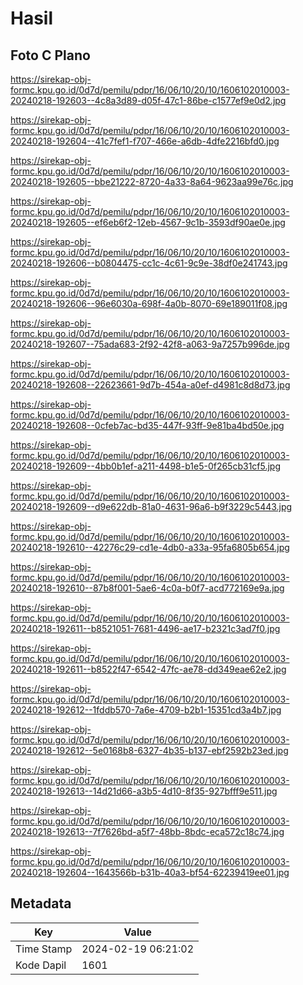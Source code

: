 # Hasil

## Foto C Plano

https://sirekap-obj-formc.kpu.go.id/0d7d/pemilu/pdpr/16/06/10/20/10/1606102010003-20240218-192603--4c8a3d89-d05f-47c1-86be-c1577ef9e0d2.jpg

https://sirekap-obj-formc.kpu.go.id/0d7d/pemilu/pdpr/16/06/10/20/10/1606102010003-20240218-192604--41c7fef1-f707-466e-a6db-4dfe2216bfd0.jpg

https://sirekap-obj-formc.kpu.go.id/0d7d/pemilu/pdpr/16/06/10/20/10/1606102010003-20240218-192605--bbe21222-8720-4a33-8a64-9623aa99e76c.jpg

https://sirekap-obj-formc.kpu.go.id/0d7d/pemilu/pdpr/16/06/10/20/10/1606102010003-20240218-192605--ef6eb6f2-12eb-4567-9c1b-3593df90ae0e.jpg

https://sirekap-obj-formc.kpu.go.id/0d7d/pemilu/pdpr/16/06/10/20/10/1606102010003-20240218-192606--b0804475-cc1c-4c61-9c9e-38df0e241743.jpg

https://sirekap-obj-formc.kpu.go.id/0d7d/pemilu/pdpr/16/06/10/20/10/1606102010003-20240218-192606--96e6030a-698f-4a0b-8070-69e189011f08.jpg

https://sirekap-obj-formc.kpu.go.id/0d7d/pemilu/pdpr/16/06/10/20/10/1606102010003-20240218-192607--75ada683-2f92-42f8-a063-9a7257b996de.jpg

https://sirekap-obj-formc.kpu.go.id/0d7d/pemilu/pdpr/16/06/10/20/10/1606102010003-20240218-192608--22623661-9d7b-454a-a0ef-d4981c8d8d73.jpg

https://sirekap-obj-formc.kpu.go.id/0d7d/pemilu/pdpr/16/06/10/20/10/1606102010003-20240218-192608--0cfeb7ac-bd35-447f-93ff-9e81ba4bd50e.jpg

https://sirekap-obj-formc.kpu.go.id/0d7d/pemilu/pdpr/16/06/10/20/10/1606102010003-20240218-192609--4bb0b1ef-a211-4498-b1e5-0f265cb31cf5.jpg

https://sirekap-obj-formc.kpu.go.id/0d7d/pemilu/pdpr/16/06/10/20/10/1606102010003-20240218-192609--d9e622db-81a0-4631-96a6-b9f3229c5443.jpg

https://sirekap-obj-formc.kpu.go.id/0d7d/pemilu/pdpr/16/06/10/20/10/1606102010003-20240218-192610--42276c29-cd1e-4db0-a33a-95fa6805b654.jpg

https://sirekap-obj-formc.kpu.go.id/0d7d/pemilu/pdpr/16/06/10/20/10/1606102010003-20240218-192610--87b8f001-5ae6-4c0a-b0f7-acd772169e9a.jpg

https://sirekap-obj-formc.kpu.go.id/0d7d/pemilu/pdpr/16/06/10/20/10/1606102010003-20240218-192611--b8521051-7681-4496-ae17-b2321c3ad7f0.jpg

https://sirekap-obj-formc.kpu.go.id/0d7d/pemilu/pdpr/16/06/10/20/10/1606102010003-20240218-192611--b8522f47-6542-47fc-ae78-dd349eae62e2.jpg

https://sirekap-obj-formc.kpu.go.id/0d7d/pemilu/pdpr/16/06/10/20/10/1606102010003-20240218-192612--1fddb570-7a6e-4709-b2b1-15351cd3a4b7.jpg

https://sirekap-obj-formc.kpu.go.id/0d7d/pemilu/pdpr/16/06/10/20/10/1606102010003-20240218-192612--5e0168b8-6327-4b35-b137-ebf2592b23ed.jpg

https://sirekap-obj-formc.kpu.go.id/0d7d/pemilu/pdpr/16/06/10/20/10/1606102010003-20240218-192613--14d21d66-a3b5-4d10-8f35-927bfff9e511.jpg

https://sirekap-obj-formc.kpu.go.id/0d7d/pemilu/pdpr/16/06/10/20/10/1606102010003-20240218-192613--7f7626bd-a5f7-48bb-8bdc-eca572c18c74.jpg

https://sirekap-obj-formc.kpu.go.id/0d7d/pemilu/pdpr/16/06/10/20/10/1606102010003-20240218-192604--1643566b-b31b-40a3-bf54-62239419ee01.jpg


## Metadata

| Key        | Value               |
| ---------- | ------------------- |
| Time Stamp | 2024-02-19 06:21:02 |
| Kode Dapil | 1601                |



